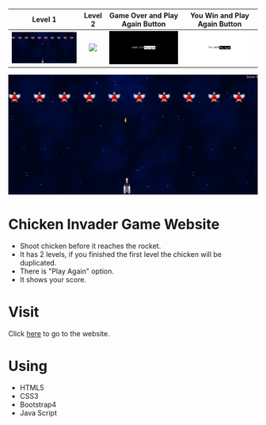 Level 1                    |  Level 2              |   Game Over and Play Again Button | You Win and Play Again Button  
:-------------------------:|:-------------------------:|:-------------------------:|:-------------------------:
<img  src = /images/chickenInvader.png>  |  <img  src = /images/leve2.png> | <img  src = /images/gameover.png> | <img  src = /images/youwin.png>

<p align="center">
<img  src = /images/chickenInvader.png>
</p>

# Chicken Invader Game Website
- Shoot chicken before it reaches the rocket.
- It has 2 levels, if you finished the first level the chicken will be duplicated.
- There is "Play Again" option.
- It shows your score.
# Visit
Click [here](https://isalma.github.io/Chicken-Invaders-Game-Website/) to go to the website.
# Using
- HTML5
- CSS3
- Bootstrap4
- Java Script

